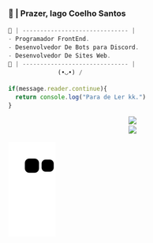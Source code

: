 ### 🤔 | Prazer, Iago Coelho Santos

~~~javascript
🐊 | ------------------------------ |  
- Programador FrontEnd. 
- Desenvolvedor De Bots para Discord.
- Desenvolvedor De Sites Web.
🐊 | ------------------------------ | 
              (•◡•) /
              
if(message.reader.continue){
  return console.log("Para de Ler kk.")
}
~~~
<a href="https://www.youtube.com/watch?v=dQw4w9WgXcQ">
<div align="center">
  <img height="180em" src="https://github-readme-stats.vercel.app/api?username=4Cheedar&show_icons=true&theme=dark&include_all_commits=true&count_private=true"/>
</div>
</a>

  
<div align="center">
 <img src="https://i.ibb.co/yP3sPyg/dino.gif">
</div>
  
   ![Snake animation](https://github.com/4Cheedar/4Cheedar/blob/output/github-contribution-grid-snake.svg)
